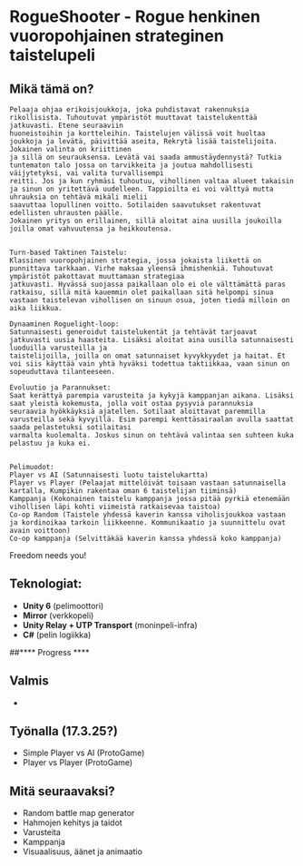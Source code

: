 # RogueShooter - Rogue henkinen vuoropohjainen strateginen taistelupeli

## Mikä tämä on?
	Pelaaja ohjaa erikoisjoukkoja, joka puhdistavat rakennuksia rikollisista. Tuhoutuvat ympäristöt muuttavat taistelukenttää jatkuvasti. Etene seuraaviin
	huoneistoihin ja kortteleihin. Taistelujen välissä voit huoltaa joukkoja ja levätä, päivittää aseita, Rekrytä lisää taistelijoita. Jokainen valinta on kriittinen
	ja sillä on seurauksensa. Levätä vai saada ammustäydennystä? Tutkia tuntematon talo jossa on tarvikkeita ja joutua mahdollisesti väijytetyksi, vai valita turvallisempi
	reitti. Jos ja kun ryhmäsi tuhoutuu, vihollinen valtaa alueet takaisin ja sinun on yritettävä uudelleen. Tappioilta ei voi välttyä mutta uhrauksia on tehtävä mikäli mielii
	saavuttaa lopullinen voitto. Sotilaiden saavutukset rakentuvat edellisten uhrausten päälle.
	Jokainen yritys on erillainen, sillä aloitat aina uusilla joukoilla joilla omat vahvuutensa ja heikkoutensa.


	Turn-based Taktinen Taistelu:
	Klassinen vuoropohjainen strategia, jossa jokaista liikettä on punnittava tarkkaan. Virhe maksaa yleensä ihmishenkiä. Tuhoutuvat ympäristöt pakottavat muuttamaan strategiaa
	jatkuvasti. Hyvässä suojassa paikallaan olo ei ole välttämättä paras ratkaisu, sillä mitä kauemmin olet paikallaan sitä helpompi sinua vastaan taistelevan vihollisen on sinuun osua, joten tiedä milloin on aika liikkua.

	Dynaaminen Roguelight-loop:
	Satunnaisesti generoidut taistelukentät ja tehtävät tarjoavat jatkuvasti uusia haasteita. Lisäksi aloitat aina uusilla satunnaisesti luoduilla varusteilla ja
	taistelijoilla, joilla on omat satunnaiset kyvykkyydet ja haitat. Et voi siis käyttää vain yhtä hyväksi todettua taktiikkaa, vaan sinun on sopeuduttava tilanteeseen.

	Evoluutio ja Parannukset:
	Saat kerättyä parempia varusteita ja kykyjä kamppanjan aikana. Lisäksi saat yleistä kokemusta, jolla voit ostaa pysyviä parannuksia
	seuraavia hyökkäyksiä ajatellen. Sotilaat aloittavat paremmilla varusteilla sekä kyvyillä. Esim parempi kenttäsairaalan avulla saattat saada pelastetuksi sotilaitasi
	varmalta kuolemalta. Joskus sinun on tehtävä valintaa sen suhteen kuka pelastuu ja kuka ei.
	

	Pelimuodot:
	Player vs AI (Satunnaisesti luotu taistelukartta)
	Player vs Player (Pelaajat mittelöivät toisaan vastaan satunnaisella kartalla, Kumpikin rakentaa oman 6 taistelijan tiiminsä)
	Kamppanja (Kokonainen taistelu kamppanja jossa pitää pyrkiä etenemään vihollisen läpi kohti viimeistä ratkaisevaa taistoa)
	Co-op Random (Taistele yhdessä kaverin kanssa viholisjoukkoa vastaan ja kordinoikaa tarkoin liikkeenne. Kommunikaatio ja suunnittelu ovat avain voittoon)
	Co-op kamppanja (Selvittäkää kaverin kanssa yhdessä koko kamppanja)

Freedom needs you!

## Teknologiat:
- **Unity 6** (pelimoottori)
- **Mirror** (verkkopeli)
- **Unity Relay + UTP Transport** (moninpeli-infra)
- **C#** (pelin logiikka)

##**** Progress ****
## Valmis
- 
## Työnalla (17.3.25?)
- Simple Player vs AI (ProtoGame)
- Player vs Player (ProtoGame)

## Mitä seuraavaksi?
- Random battle map generator
- Hahmojen kehitys ja taidot
- Varusteita
- Kamppanja
- Visuaalisuus, äänet ja animaatio

  
